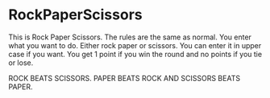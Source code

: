 # RockPaperScissors
This is Rock Paper Scissors. The rules are the same as normal. You enter what you want to do. Either rock paper or scissors.
You can enter it in upper case if you want.
You get 1 point if you win the round and no points if you tie or lose.

ROCK BEATS SCISSORS. PAPER BEATS ROCK AND SCISSORS BEATS PAPER.
